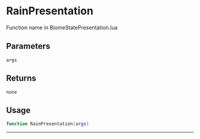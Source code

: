 # RainPresentation
Function name in BiomeStatePresentation.lua
## Parameters
`args`
## Returns
`none`
## Usage
```lua
function RainPresentation(args)
```
---
